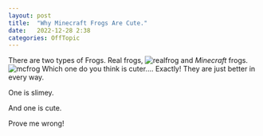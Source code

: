 ```yaml
---
layout: post
title:  "Why Minecraft Frogs Are Cute."
date:   2022-12-28 2:38
categories: OffTopic
---
```


There are two types of Frogs.
Real frogs,
![realfrog]({{"Maeser8885.github.io/assets/frog-Va4lJ52-600.jpg"}})
and *Minecraft* frogs.
![mcfrog]({{"Maeser8885.github.io/assets/Cold_Frog_JE1_BE1.webp"}})
Which one do you think is cuter.... Exactly!
They are just better in every way.

One is slimey.

And one is cute.

Prove me wrong!
